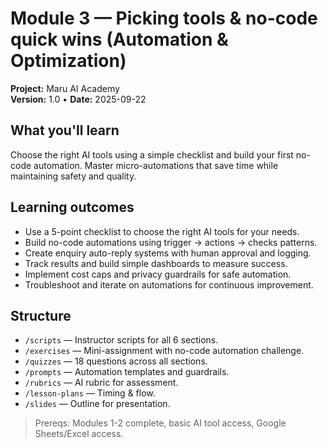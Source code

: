 # Module 3 — Picking tools & no-code quick wins (Automation & Optimization)

**Project:** Maru AI Academy  
**Version:** 1.0 • **Date:** 2025-09-22

## What you'll learn
Choose the right AI tools using a simple checklist and build your first no-code automation. Master micro-automations that save time while maintaining safety and quality.

## Learning outcomes
- Use a 5-point checklist to choose the right AI tools for your needs.
- Build no-code automations using trigger → actions → checks patterns.
- Create enquiry auto-reply systems with human approval and logging.
- Track results and build simple dashboards to measure success.
- Implement cost caps and privacy guardrails for safe automation.
- Troubleshoot and iterate on automations for continuous improvement.

## Structure
- `/scripts` — Instructor scripts for all 6 sections.
- `/exercises` — Mini-assignment with no-code automation challenge.
- `/quizzes` — 18 questions across all sections.
- `/prompts` — Automation templates and guardrails.
- `/rubrics` — AI rubric for assessment.
- `/lesson-plans` — Timing & flow.
- `/slides` — Outline for presentation.

> Prereqs: Modules 1-2 complete, basic AI tool access, Google Sheets/Excel access.